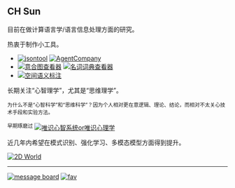 
<!-- 3AD3C6 -->

<!-- https://shields.io/badges/static-badge -->

<!-- --- -->

## CH Sun

目前在做计算语言学/语言信息处理方面的研究。

<!--
[![NaturalParser](https://img.shields.io/badge/🪙%20%20%20%20NaturalParser-fff)](https://gitforziio.github.io/natural-parser-doc/) 
-->

<!--
中文空间语义理解评测系列工作：

[![SpaCE2021](https://img.shields.io/badge/🏅%20%20%20%20SpaCE2021-fff)](https://github.com/2030NLP/SpaCE2021/) 
[![SpaCE2022](https://img.shields.io/badge/🏅%20%20%20%20SpaCE2022-fff)](https://github.com/2030NLP/SpaCE2022/) 
[![SpaCE2023](https://img.shields.io/badge/🏅%20%20%20%20SpaCE2023-fff)](https://github.com/2030NLP/SpaCE2023/) 
[![SpaCE2024](https://img.shields.io/badge/🏅%20%20%20%20SpaCE2024-fff)](https://github.com/2030NLP/SpaCE2024/) 
-->

热衷于制作小工具。

- [![jsontool](https://img.shields.io/badge/🪄%20%20%20%20jsontool-fff)](https://tridict.github.io/jsontool/) 
[![AgentCompany](https://img.shields.io/badge/🤖%20%20%20%20AgentCompany-fff)](https://gitforziio.github.io/agent-company/) 
- [![意合图查看器](https://img.shields.io/badge/🔍%20%20%20%20意合图查看器-fff)](https://gitforziio.github.io/parataxis-graph-viewer/)
[![名词词典查看器](https://img.shields.io/badge/🔍%20%20%20%20名词词典查看器-fff)](https://www.tridict.com/QualiaRoleDB/) 
- [![空间语义标注](https://img.shields.io/badge/🖋️%20%20%20%20空间语义标注-fff)](https://github.com/2030NLP/Sp22AnnoOL) 

<!-- https://github.com/Tridict/HowNet.js -->

长期关注“心智理学”，尤其是“思维理学”。

<sup>为什么不是“心智科学”和“思维科学”？因为个人相对更在意逻辑、理论、结论，而相对不太关心技术手段和实验方法。</sup>

<sup>早期琢磨过</sup> [![唯识心智系统or唯识心理学](https://img.shields.io/badge/🧠%20%20%20%20唯识心智系统%20or%20唯识心理学-AF6868)](https://github.com/ziionote/consciousness-only-psychology) <!-- 9A0100 -->

近几年内希望在模式识别、强化学习、多模态模型方面得到提升。

[![2D World](https://img.shields.io/badge/👾%20%20%20%202D%20World-A68DCC)](https://gitforziio.github.io/TwoDWorld/) 

---

[![message board](https://img.shields.io/badge/🗯%20%20%20%20MSG%20Board-41C464)](https://github.com/gitforziio/Personal-Message-Board/issues/new) 
[![fav](https://img.shields.io/badge/__-grey)](https://github.com/gitforziio/fav) 


<!--
---

- [![Crisps](https://img.shields.io/badge/🖋️%20%20%20%20Crisps标注器(半成品)-fff)](https://github.com/Tridict/Crisps) 
- [![syntree](https://img.shields.io/badge/🌲%20%20%20%20画树工具(半成品)(forked)-fff)](https://github.com/gitforziio/syntree) 
- [![SegJS](https://img.shields.io/badge/⌨️%20%20%20%20SegJS-fff)](https://github.com/gitforziio/SegJS) 
- [![Korean-Pinyin](https://img.shields.io/badge/🇰🇷%20%20%20%20Korean%20Pinyin-fff)](https://github.com/gitforziio/Korean-Pinyin) 
-->


<!-- &theme=nord -->

<!-- ![Roomcar's github stats](https://github-readme-stats-seven-gilt.vercel.app/api?username=gitforziio&show_icons=true&include_all_commits=true&count_private=false&hide_rank=true&custom_title=Roomcar) -->
<!-- 
![Top Langs](https://github-readme-stats.vercel.app/api/top-langs/?username=gitforziio&layout=compact)

[![Trea-V-sure](https://github-readme-stats.vercel.app/api/pin/?username=gitforziio&repo=Trea-V-sure)](https://github.com/gitforziio/Trea-V-sure)
[![MyNote](https://github-readme-stats.vercel.app/api/pin/?username=gitforziio&repo=MyNote)](https://github.com/gitforziio/MyNote)
[![SegJS](https://github-readme-stats.vercel.app/api/pin/?username=gitforziio&repo=SegJS)](https://github.com/gitforziio/SegJS)
[![a-Story-about-License](https://github-readme-stats.vercel.app/api/pin/?username=gitforziio&repo=a-Story-about-License)](https://github.com/gitforziio/a-Story-about-License)
[![syntax-tree-parser](https://github-readme-stats.vercel.app/api/pin/?username=gitforziio&repo=syntax-tree-parser)](https://github.com/gitforziio/syntax-tree-parser)
[![Korean-Pinyin](https://github-readme-stats.vercel.app/api/pin/?username=gitforziio&repo=Korean-Pinyin)](https://github.com/gitforziio/Korean-Pinyin)
-->

<!--
**gitforziio/gitforziio** is a ✨ _special_ ✨ repository because its `README.md` (this file) appears on your GitHub profile.

Here are some ideas to get you started:

- 🔭 I’m currently working on ...
- 🌱 I’m currently learning ...
- 👯 I’m looking to collaborate on ...
- 🤔 I’m looking for help with ...
- 💬 Ask me about ...
- 📫 How to reach me: ...
- 😄 Pronouns: ...
- ⚡ Fun fact: ...
-->
